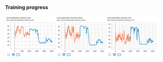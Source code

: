 ### Training progress

![](https://github.com/Lorenzo-Giardi/algorithmic-pricing/blob/master/train_results/Azure_ApexDQN_Disc3/Annotazione%202019-09-28%20145507.jpg)

